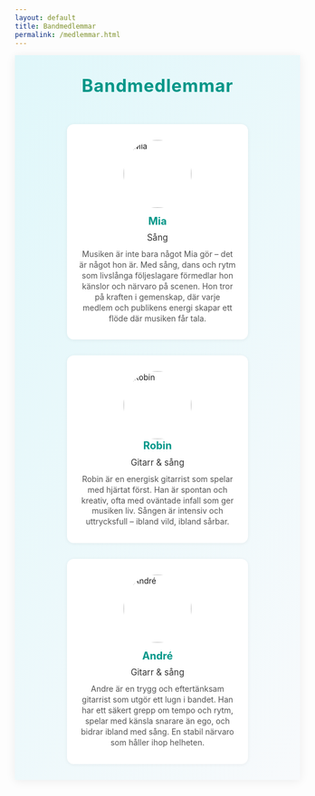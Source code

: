 ```yaml
---
layout: default
title: Bandmedlemmar
permalink: /medlemmar.html
---
```


<style>
.hero {
  display: flex;
  flex-direction: column;
  align-items: center;
  justify-content: center;
  background: linear-gradient(120deg, #e0f7fa 0%, #f8fafc 100%);
  padding: 2.5em 1em 2em 1em;
  box-shadow: 0 2px 16px rgba(0,0,0,0.07);
}
.hero-title {
  font-size: 2.2em;
  font-weight: 700;
  color: #009688;
  margin-bottom: 0.7em;
  letter-spacing: 0.03em;
  text-align: center;
}
.members-list {
  display: flex;
  flex-wrap: wrap;
  gap: 2em;
  justify-content: center;
  margin-top: 2em;
}
.member-card {
  background: #fff;
  border-radius: 12px;
  box-shadow: 0 1px 6px rgba(0,0,0,0.06);
  padding: 2em 1.5em;
  width: 320px;
  min-height: 140px;
  display: flex;
  flex-direction: column;
  align-items: center;
  box-sizing: border-box;
}
.member-name {
  font-size: 1.3em;
  color: #009688;
  font-weight: 700;
  margin-bottom: 0.5em;
}
.member-role {
  font-size: 1.1em;
  color: #333;
  text-align: center;
}

@media (max-width: 700px) {
  .hero {
    padding: 1.2em 0.3em 1.2em 0.3em;
  }
  .hero-title {
    font-size: 1.3em;
  }
  .members-list {
    flex-direction: column;
    gap: 1em;
    align-items: center;
  }
  .member-card {
    min-width: 0;
    width: 98vw;
    max-width: 98vw;
    padding: 1em 0.5em;
  }
}
</style>

<div class="hero">
  <div class="hero-title">Bandmedlemmar</div>
  <div class="members-list">
    <div class="member-card">
      <img src="{{ site.baseurl }}/public/img/mia.png" alt="Mia" style="width:120px;height:120px;border-radius:50%;object-fit:cover;margin-bottom:12px;" />
      <div class="member-name">Mia</div>
      <div class="member-role">Sång</div>
      <div class="member-desc" style="margin-top:0.8em;color:#555;text-align:center;line-height:1.35;">
        Musiken är inte bara något Mia gör – det är något hon är. Med sång, dans och rytm som livslånga följeslagare förmedlar hon känslor och närvaro på scenen. Hon tror på kraften i gemenskap, där varje medlem och publikens energi skapar ett flöde där musiken får tala.
      </div>
    </div>
    <div class="member-card">
      <img src="{{ site.baseurl }}/public/img/robin.png" alt="Robin" style="width:120px;height:120px;border-radius:50%;object-fit:cover;margin-bottom:12 px;" />
      <div class="member-name">Robin</div>
      <div class="member-role">Gitarr &amp; sång</div>
      <div class="member-desc" style="margin-top:0.8em;color:#555;text-align:center;line-height:1.35;">
        Robin är en energisk gitarrist som spelar med hjärtat först. Han är spontan och kreativ,  ofta med oväntade infall som ger musiken liv. Sången är intensiv och uttrycksfull – ibland vild, ibland sårbar.
      </div>
    </div>
    <div class="member-card">
      <img src="{{ site.baseurl }}/public/img/andre.png" alt="André" style="width:120px;height:120px;border-radius:50%;object-fit:cover;margin-bottom:12px;" />
      <div class="member-name">André</div>
      <div class="member-role">Gitarr &amp; sång</div>
      <div class="member-desc" style="margin-top:0.8em;color:#555;text-align:center;line-height:1.35;">
        Andre är en trygg och eftertänksam gitarrist som utgör ett lugn i bandet. Han har ett säkert grepp om tempo och rytm, spelar med känsla snarare än ego, och bidrar ibland med sång. En stabil närvaro som håller ihop helheten.
      </div>
    </div>
  </div>
</div>
